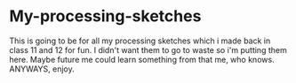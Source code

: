 # My-processing-sketches

This is going to be for all my processing sketches which i made back in class 11 and 12 for fun. I didn't want them to go to waste so i'm putting them here. Maybe future me could learn something from that me, who knows. ANYWAYS, enjoy.

